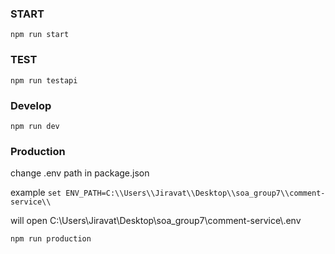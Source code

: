 ### START

```npm run start```



### TEST

```npm run testapi```



### Develop

```npm run dev```



### Production

change .env path in package.json

example ```set ENV_PATH=C:\\Users\\Jiravat\\Desktop\\soa_group7\\comment-service\\```

will open C:\\Users\\Jiravat\\Desktop\\soa_group7\\comment-service\\.env

```npm run production```

